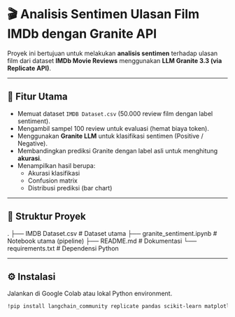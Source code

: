 # 🎬 Analisis Sentimen Ulasan Film IMDb dengan Granite API

Proyek ini bertujuan untuk melakukan **analisis sentimen** terhadap ulasan film dari dataset **IMDb Movie Reviews** menggunakan **LLM Granite 3.3 (via Replicate API)**.

---

## 🚀 Fitur Utama
- Memuat dataset `IMDB Dataset.csv` (50.000 review film dengan label sentiment).
- Mengambil sampel 100 review untuk evaluasi (hemat biaya token).
- Menggunakan **Granite LLM** untuk klasifikasi sentimen (Positive / Negative).
- Membandingkan prediksi Granite dengan label asli untuk menghitung **akurasi**.
- Menampilkan hasil berupa:
  - Akurasi klasifikasi
  - Confusion matrix
  - Distribusi prediksi (bar chart)

---

## 📂 Struktur Proyek
.
├── IMDB Dataset.csv # Dataset utama
├── granite_sentiment.ipynb # Notebook utama (pipeline)
├── README.md # Dokumentasi
└── requirements.txt # Dependensi Python

---

## ⚙️ Instalasi
Jalankan di Google Colab atau lokal Python environment.

```bash
!pip install langchain_community replicate pandas scikit-learn matplotlib
